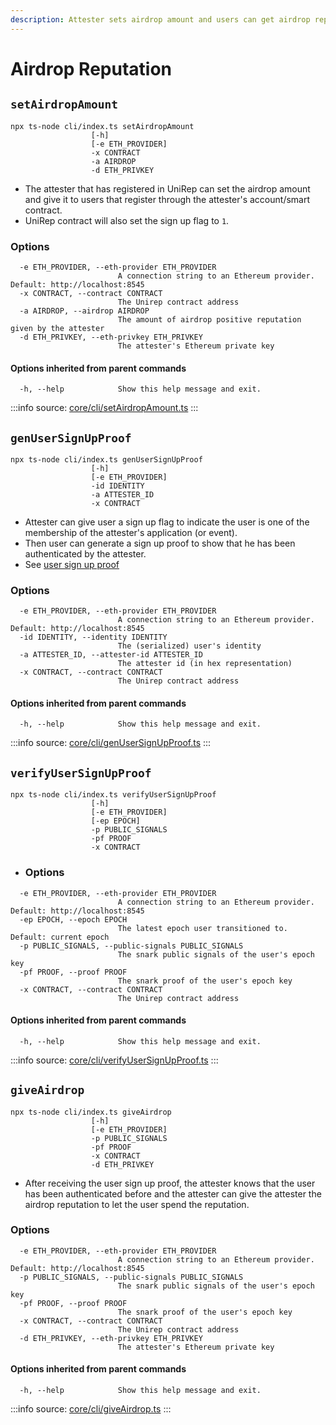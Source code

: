 ```yaml
---
description: Attester sets airdrop amount and users can get airdrop reputation
---
```


# Airdrop Reputation

## `setAirdropAmount`

```
npx ts-node cli/index.ts setAirdropAmount
                  [-h] 
                  [-e ETH_PROVIDER] 
                  -x CONTRACT 
                  -a AIRDROP 
                  -d ETH_PRIVKEY
```

* The attester that has registered in UniRep can set the airdrop amount and give it to users that register through the attester's account/smart contract.
* UniRep contract will also set the sign up flag to `1`.

### Options

```
  -e ETH_PROVIDER, --eth-provider ETH_PROVIDER
                        A connection string to an Ethereum provider. Default: http://localhost:8545
  -x CONTRACT, --contract CONTRACT
                        The Unirep contract address
  -a AIRDROP, --airdrop AIRDROP
                        The amount of airdrop positive reputation given by the attester
  -d ETH_PRIVKEY, --eth-privkey ETH_PRIVKEY
                        The attester's Ethereum private key
```

#### Options inherited from parent commands <a href="#options-inherited-from-parent-commands" id="options-inherited-from-parent-commands"></a>

```
  -h, --help            Show this help message and exit.
```

:::info
source: [core/cli/setAirdropAmount.ts](https://github.com/Unirep/Unirep/blob/main/packages/core/cli/setAirdropAmount.ts)
:::

## `genUserSignUpProof`

```
npx ts-node cli/index.ts genUserSignUpProof
                  [-h] 
                  [-e ETH_PROVIDER] 
                  -id IDENTITY 
                  -a ATTESTER_ID 
                  -x CONTRACT
```

* Attester can give user a sign up flag to indicate the user is one of the membership of the attester's application (or event).
* Then user can generate a sign up proof to show that he has been authenticated by the attester.
* See [user sign up proof](../protocol/circuits/user-sign-up-proof.md)

### Options

```
  -e ETH_PROVIDER, --eth-provider ETH_PROVIDER
                        A connection string to an Ethereum provider. Default: http://localhost:8545
  -id IDENTITY, --identity IDENTITY
                        The (serialized) user's identity
  -a ATTESTER_ID, --attester-id ATTESTER_ID
                        The attester id (in hex representation)
  -x CONTRACT, --contract CONTRACT
                        The Unirep contract address
```

#### Options inherited from parent commands <a href="#options-inherited-from-parent-commands" id="options-inherited-from-parent-commands"></a>

```
  -h, --help            Show this help message and exit.
```

:::info
source: [core/cli/genUserSignUpProof.ts](https://github.com/Unirep/Unirep/blob/main/packages/core/cli/genUserSignUpProof.ts)
:::

## `verifyUserSignUpProof`

```
npx ts-node cli/index.ts verifyUserSignUpProof
                  [-h] 
                  [-e ETH_PROVIDER] 
                  [-ep EPOCH] 
                  -p PUBLIC_SIGNALS 
                  -pf PROOF 
                  -x CONTRACT
```

* ### Options

```
  -e ETH_PROVIDER, --eth-provider ETH_PROVIDER
                        A connection string to an Ethereum provider. Default: http://localhost:8545
  -ep EPOCH, --epoch EPOCH
                        The latest epoch user transitioned to. Default: current epoch
  -p PUBLIC_SIGNALS, --public-signals PUBLIC_SIGNALS
                        The snark public signals of the user's epoch key
  -pf PROOF, --proof PROOF
                        The snark proof of the user's epoch key
  -x CONTRACT, --contract CONTRACT
                        The Unirep contract address
```

#### Options inherited from parent commands <a href="#options-inherited-from-parent-commands" id="options-inherited-from-parent-commands"></a>

```
  -h, --help            Show this help message and exit.
```

:::info
source: [core/cli/verifyUserSignUpProof.ts](https://github.com/Unirep/Unirep/blob/main/packages/core/cli/verifyUserSignUpProof.ts)
:::

## `giveAirdrop`

```
npx ts-node cli/index.ts giveAirdrop
                  [-h] 
                  [-e ETH_PROVIDER] 
                  -p PUBLIC_SIGNALS 
                  -pf PROOF 
                  -x CONTRACT 
                  -d ETH_PRIVKEY
```

* After receiving the user sign up proof, the attester knows that the user has been authenticated before and the attester can give the attester the airdrop reputation to let the user spend the reputation.

### Options

```
  -e ETH_PROVIDER, --eth-provider ETH_PROVIDER
                        A connection string to an Ethereum provider. Default: http://localhost:8545
  -p PUBLIC_SIGNALS, --public-signals PUBLIC_SIGNALS
                        The snark public signals of the user's epoch key
  -pf PROOF, --proof PROOF
                        The snark proof of the user's epoch key
  -x CONTRACT, --contract CONTRACT
                        The Unirep contract address
  -d ETH_PRIVKEY, --eth-privkey ETH_PRIVKEY
                        The attester's Ethereum private key
```

#### Options inherited from parent commands <a href="#options-inherited-from-parent-commands" id="options-inherited-from-parent-commands"></a>

```
  -h, --help            Show this help message and exit.
```

:::info
source: [core/cli/giveAirdrop.ts](https://github.com/Unirep/Unirep/blob/main/packages/core/cli/giveAirdrop.ts)
:::
